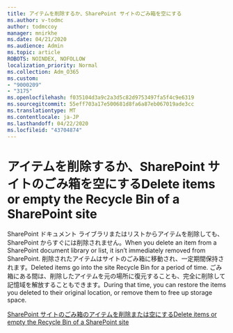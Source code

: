 ```yaml
---
title: アイテムを削除するか、SharePoint サイトのごみ箱を空にする
ms.author: v-todmc
author: todmccoy
manager: mnirkhe
ms.date: 04/21/2020
ms.audience: Admin
ms.topic: article
ROBOTS: NOINDEX, NOFOLLOW
localization_priority: Normal
ms.collection: Adm_O365
ms.custom:
- "9000209"
- "3175"
ms.openlocfilehash: f035104d3a9c2a3d5c82d9753497fa5f4c9e6319
ms.sourcegitcommit: 55eff703a17e500681d8fa6a87eb067019ade3cc
ms.translationtype: MT
ms.contentlocale: ja-JP
ms.lasthandoff: 04/22/2020
ms.locfileid: "43704874"
---
```

# <a name="delete-items-or-empty-the-recycle-bin-of-a-sharepoint-site"></a><span data-ttu-id="f20af-102">アイテムを削除するか、SharePoint サイトのごみ箱を空にする</span><span class="sxs-lookup"><span data-stu-id="f20af-102">Delete items or empty the Recycle Bin of a SharePoint site</span></span> 

<span data-ttu-id="f20af-103">SharePoint ドキュメント ライブラリまたはリストからアイテムを削除しても、SharePoint からすぐには削除されません。</span><span class="sxs-lookup"><span data-stu-id="f20af-103">When you delete an item from a SharePoint document library or list, it isn’t immediately removed from SharePoint.</span></span> <span data-ttu-id="f20af-104">削除されたアイテムはサイトのごみ箱に移動され、一定期間保持されます。</span><span class="sxs-lookup"><span data-stu-id="f20af-104">Deleted items go into the site Recycle Bin for a period of time.</span></span> <span data-ttu-id="f20af-105">ごみ箱にある間は、削除したアイテムを元の場所に復元することも、完全に削除して記憶域を解放することもできます。</span><span class="sxs-lookup"><span data-stu-id="f20af-105">During that time, you can restore the items you deleted to their original location, or remove them to free up storage space.</span></span>

[<span data-ttu-id="f20af-106">SharePoint サイトのごみ箱のアイテムを削除または空にする</span><span class="sxs-lookup"><span data-stu-id="f20af-106">Delete items or empty the Recycle Bin of a SharePoint site</span></span>](https://support.office.com/article/2e713599-d13e-40d6-96dc-66f0a366f74e)